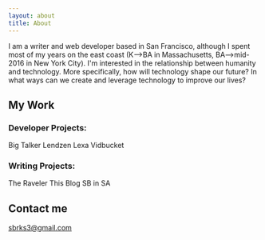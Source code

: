 ```yaml
---
layout: about
title: About
---
```


I am a writer and web developer based in San Francisco, although I spent most of my years on the east coast (K-->BA in Massachusetts, BA-->mid-2016 in New York City). I'm interested in the relationship between humanity and technology. More specifically, how will technology shape our future? In what ways can we create and leverage technology to improve our lives? 

## My Work
### Developer Projects:
Big Talker
Lendzen
Lexa
Vidbucket


### Writing Projects:
The Raveler
This Blog
SB in SA



## Contact me

[sbrks3@gmail.com](mailto:sbrks3@gmail.com)